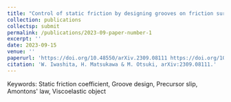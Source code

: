 ```yaml
---
title: "Control of static friction by designing grooves on friction surface"
collection: publications
collectsp: submit
permalink: /publications/2023-09-paper-number-1
excerpt: ''
date: 2023-09-15
venue: ''
paperurl: 'https://doi.org/10.48550/arXiv.2309.08111 https://doi.org/10.21203/rs.3.rs-3356991/v1'
citation: 'W. Iwashita, H. Matsukawa & M. Otsuki, arXiv:2309.08111.'
---
```


Keywords: Static friction coefficient, Groove design, Precursor slip, Amontons' law, Viscoelastic object

